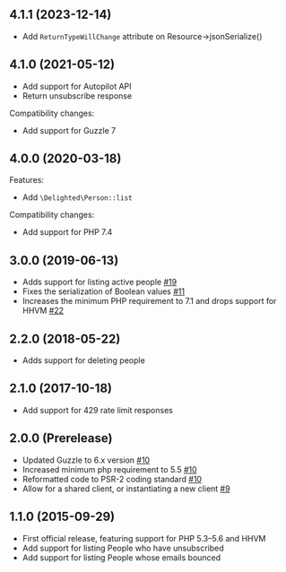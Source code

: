 ## 4.1.1 (2023-12-14)

- Add `ReturnTypeWillChange` attribute on Resource->jsonSerialize()

## 4.1.0 (2021-05-12)

- Add support for Autopilot API
- Return unsubscribe response

Compatibility changes:

- Add support for Guzzle 7

## 4.0.0 (2020-03-18)

Features:

- Add `\Delighted\Person::list`

Compatibility changes:

- Add support for PHP 7.4

## 3.0.0 (2019-06-13)

- Adds support for listing active people [#19](https://github.com/delighted/delighted-php/pull/19)
- Fixes the serialization of Boolean values [#11](https://github.com/delighted/delighted-php/pull/11)
- Increases the minimum PHP requirement to 7.1 and drops support for HHVM [#22](https://github.com/delighted/delighted-php/pull/22)

## 2.2.0 (2018-05-22)

- Adds support for deleting people

## 2.1.0 (2017-10-18)

- Add support for 429 rate limit responses

## 2.0.0 (Prerelease)

- Updated Guzzle to 6.x version [#10](https://github.com/delighted/delighted-php/pull/10)
- Increased minimum php requirement to 5.5 [#10](https://github.com/delighted/delighted-php/pull/10)
- Reformatted code to PSR-2 coding standard [#10](https://github.com/delighted/delighted-php/pull/10)
- Allow for a shared client, or instantiating a new client [#9](https://github.com/delighted/delighted-php/pull/9)

## 1.1.0 (2015-09-29)

- First official release, featuring support for PHP 5.3–5.6 and HHVM
- Add support for listing People who have unsubscribed
- Add support for listing People whose emails bounced
